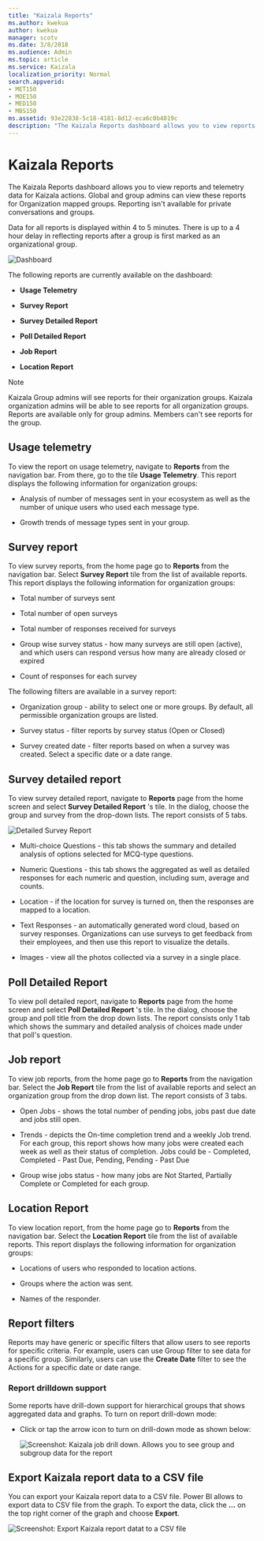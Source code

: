 ```yaml
---
title: "Kaizala Reports"
ms.author: kwekua
author: kwekua
manager: scotv
ms.date: 3/8/2018
ms.audience: Admin
ms.topic: article
ms.service: Kaizala
localization_priority: Normal
search.appverid:
- MET150
- MOE150
- MED150
- MBS150
ms.assetid: 93e22838-5c18-4181-8d12-eca6c0b4019c
description: "The Kaizala Reports dashboard allows you to view reports and telemetry data for Kaizala actions. Global and group admins can view these reports for Organization mapped groups. Reporting isn't available for private conversations and groups. Data for all reports is displayed within 4 to 5 minutes. There is up to a 4 hour delay in reflecting reports after a group is first marked as an organizational group."
---
```


# Kaizala Reports

The Kaizala Reports dashboard allows you to view reports and telemetry data for Kaizala actions. Global and group admins can view these reports for Organization mapped groups. Reporting isn't available for private conversations and groups.
  
Data for all reports is displayed within 4 to 5 minutes. There is up to a 4 hour delay in reflecting reports after a group is first marked as an organizational group. 
  
![Dashboard](media/a4dc7619-40f0-4886-bf66-b59669d72251.jpg)
  
The following reports are currently available on the dashboard:
  
- **Usage Telemetry**
    
- **Survey Report**
    
- **Survey Detailed Report**
    
- **Poll Detailed Report**
    
- **Job Report**
    
- **Location Report**
    
> [!NOTE]
> Kaizala Group admins will see reports for their organization groups. Kaizala organization admins will be able to see reports for all organization groups. Reports are available only for group admins. Members can't see reports for the group. 
  
## Usage telemetry

To view the report on usage telemetry, navigate to **Reports** from the navigation bar. From there, go to the tile **Usage Telemetry**. This report displays the following information for organization groups: 
  
- Analysis of number of messages sent in your ecosystem as well as the number of unique users who used each message type.
    
- ﻿Growth trends of message types sent in your group﻿.
    
## Survey report

To view survey reports, from the home page go to **Reports** from the navigation bar. Select **Survey Report** tile from the list of available reports. This report displays the following information for organization groups: 
  
- Total number of surveys sent
    
- Total number of open surveys
    
- Total number of responses received for surveys
    
- Group wise survey status - how many surveys are still open (active), and which users can respond versus how many are already closed or expired
    
- Count of responses for each survey
    
The following filters are available in a survey report:
  
- Organization group - ability to select one or more groups. By default, all permissible organization groups are listed.
    
- Survey status - filter reports by survey status (Open or Closed)
    
- Survey created date - filter reports based on when a survey was created. Select a specific date or a date range.
    
## Survey detailed report

To view survey detailed report, navigate to **Reports** page from the home screen and select **Survey Detailed Report** 's tile. In the dialog, choose the group and survey from the drop-down lists. The report consists of 5 tabs. 
  
![Detailed Survey Report](media/fd37133a-893f-4012-88a7-6c40c412b3ef.png)
  
- Multi-choice Questions - this tab shows the summary and detailed analysis of options selected for MCQ-type questions.
    
- Numeric Questions - this tab shows the aggregated as well as detailed responses for each numeric and question, including sum, average and counts.
    
- Location - if the location for survey is turned on, then the responses are mapped to a location.
    
- Text Responses - an automatically generated word cloud, based on survey responses. Organizations can use surveys to get feedback from their employees, and then use this report to visualize the details.
    
- Images - view all the photos collected via a survey in a single plac﻿e.
    
## Poll Detailed Report

To view poll detailed report, navigate to **Reports** page from the home screen and select **Poll Detailed Report** 's tile. In the dialog, choose the group and poll title from the drop down lists. The report consists only 1 tab which shows the summary and detailed analysis of choices made under that poll's question. 
  
## Job report

To view job reports, from the home page go to **Reports** from the navigation bar. Select the **Job Report** tile from the list of available reports and select an organization group from the drop down list. The report consists of 3 tabs. 
  
- Open Jobs - shows the total number of pending jobs, jobs past due date and jobs still open.
    
- Trends - depicts the On-time completion trend and a weekly Job trend. For each group, this report shows how many jobs were created each week as well as their status of completion. Jobs could be - Completed, Completed - Past Due, Pending, Pending - Past Due
    
- Group wise jobs status - how many jobs are Not Started, Partially Complete or Completed for each group.
    
## Location Report

To view location report, from the home page go to **Reports** from the navigation bar. Select the **Location Report** tile from the list of available reports. This report displays the following information for organization groups: 
  
- Locations of users who responded to location actions.
    
- Groups where the action was sent.
    
- Names of the responde﻿r.
    
## Report filters

Reports may have generic or specific filters that allow users to see reports for specific criteria. For example, users can use Group filter to see data for a specific group. Similarly, users can use the **Create Date** filter to see the Actions for a specific date or date range. 
  
### Report drilldown support

Some reports have drill-down support for hierarchical groups that shows aggregated data and graphs. To turn on report drill-down mode:
  
- Click or tap the arrow icon to turn on drill-down mode as shown below:
    
    ![Screenshot: Kaizala job drill down. Allows you to see group and subgroup data for the report](media/e4dbff79-a196-4fbf-a67d-ab4f5a131f59.png)
  
## Export Kaizala report data to a CSV file

You can export your Kaizala report data to a CSV file. Power BI allows to export data to CSV file from the graph. To export the data, click the **…** on the top right corner of the graph and choose **Export**.
  
![Screenshot: Export Kaizala report datat to a CSV file](media/447cbac6-24fa-4b11-b05f-a84758e55c39.png)
  

